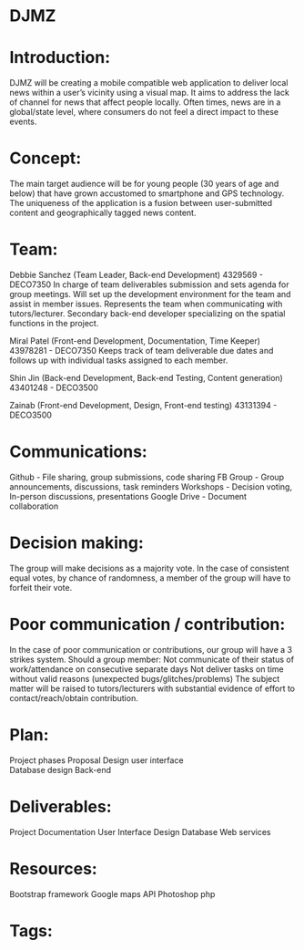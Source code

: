 # DJMZ

# Introduction:
DJMZ will be creating a mobile compatible web application to deliver local news within a user’s vicinity using a visual map. It aims to address the lack of channel for news that affect people locally. Often times, news are in a global/state level, where consumers do not feel a direct impact to these events. 

# Concept:
The main target audience will be for young people (30 years of age and below) that have grown accustomed to smartphone and GPS technology. The uniqueness of the application is a fusion between user-submitted content and geographically tagged news content.

# Team:
Debbie Sanchez (Team Leader, Back-end Development)
4329569 - DECO7350
In charge of team deliverables submission and sets agenda for group meetings. Will set up the development environment for the team and assist in member issues. Represents the team when communicating with tutors/lecturer. Secondary back-end developer specializing on the spatial functions in the project.

Miral Patel (Front-end Development, Documentation, Time Keeper)
43978281 - DECO7350
Keeps track of team deliverable due dates and follows up with individual tasks assigned to each member. 

Shin Jin (Back-end Development, Back-end Testing, Content generation)
43401248 - DECO3500

Zainab (Front-end Development, Design, Front-end testing)
43131394 - DECO3500

# Communications:
Github -  File sharing, group submissions, code sharing
FB Group - Group announcements, discussions, task reminders
Workshops - Decision voting, In-person discussions, presentations
Google Drive - Document collaboration

# Decision making:
The group will make decisions as a majority vote. In the case of consistent equal votes, by chance of randomness, a member of the group will have to forfeit their vote.

# Poor communication / contribution:
In the case of poor communication or contributions, our group will have a 3 strikes system. Should a group member:
Not communicate of their status of work/attendance on consecutive separate days
Not deliver tasks on time without valid reasons (unexpected bugs/glitches/problems)
The subject matter will be raised to tutors/lecturers with substantial evidence of effort to contact/reach/obtain contribution.

# Plan:
Project phases
Proposal
Design user interface	
Database design
Back-end

# Deliverables:
Project Documentation
User Interface Design
Database
Web services

# Resources:
Bootstrap framework
Google maps API
Photoshop
php

# Tags:


